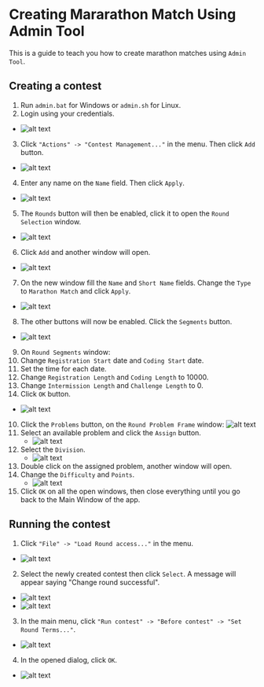 Creating Mararathon Match Using Admin Tool
================

This is a guide to teach you how to create marathon matches using `Admin Tool`. 

## Creating a contest

1. Run `admin.bat` for Windows or `admin.sh` for Linux.
2. Login using your credentials.
  * ![alt text](https://github.com/macs054/TC-Wiki-Creation/blob/master/img-wiki/marathon-admintool/admin_login.PNG "Login")
3. Click `"Actions" -> "Contest Management..."` in the menu. Then click `Add` button. 
  * ![alt text](https://github.com/macs054/TC-Wiki-Creation/blob/master/img-wiki/marathon-admintool/admin_contest_management.PNG "Contest Management")
4. Enter any name on the `Name` field. Then click `Apply`. 
 * ![alt text](https://github.com/macs054/TC-Wiki-Creation/blob/master/img-wiki/marathon-admintool/admin_contest_window.PNG "Admin Contest Window")
5. The `Rounds` button will then be enabled, click it to open the `Round Selection` window.
 * ![alt text](https://github.com/macs054/TC-Wiki-Creation/blob/master/img-wiki/marathon-admintool/admin_contest_rounds.PNG "Rounds button")
6. Click `Add` and another window will open. 
 * ![alt text](https://github.com/macs054/TC-Wiki-Creation/blob/master/img-wiki/marathon-admintool/admin_round_selection.PNG "Round Selection Add button")
7. On the new window fill the `Name` and `Short Name` fields. Change the `Type` to `Marathon Match` and click `Apply`.
 * ![alt text](https://github.com/macs054/TC-Wiki-Creation/blob/master/img-wiki/marathon-admintool/admin_round_creation.PNG "Admin Round Creation")
8. The other buttons will now be enabled. Click the `Segments` button.
 * ![alt text](https://github.com/macs054/TC-Wiki-Creation/blob/master/img-wiki/marathon-admintool/admin_round_click_segment.PNG "Segment button")
9. On `Round Segments` window: 
 1. Change `Registration Start` date and `Coding Start` date.
 2. Set the time for each date.
 3. Change `Registration Length` and `Coding Length` to 10000.
 4. Change `Intermission Length` and `Challenge Length` to 0.
 5. Click `OK` button.
   * ![alt text](https://github.com/macs054/TC-Wiki-Creation/blob/master/img-wiki/marathon-admintool/admin_round_segments.PNG "Admin Round Segments window")
10. Click the `Problems` button, on the `Round Problem Frame` window:
 ![alt text](https://github.com/macs054/TC-Wiki-Creation/blob/master/img-wiki/marathon-admintool/admin_round_problems.PNG "Problems button")
 1. Select an available problem and click the `Assign` button.
    * ![alt text](https://github.com/macs054/TC-Wiki-Creation/blob/master/img-wiki/marathon-admintool/admin_round_problem_frame.PNG "Select problem then assign")
 3. Select the `Division`.
    * ![alt text](https://github.com/macs054/TC-Wiki-Creation/blob/master/img-wiki/marathon-admintool/admin_round_problem_frame_division.PNG "Division")
 4. Double click on the assigned problem, another window will open.
 5. Change the `Difficulty` and `Points`.
    * ![alt text](https://github.com/macs054/TC-Wiki-Creation/blob/master/img-wiki/marathon-admintool/admin_round_problem_components.PNG "Change difficulty and Points")
 6. Click `OK` on all the open windows, then close everything until you go back to the Main Window of the app.

## Running the contest

1. Click `"File" -> "Load Round access..."` in the menu.
 * ![alt text](https://github.com/macs054/TC-Wiki-Creation/blob/master/img-wiki/marathon-admintool/admin_load_contest.png "Load contest")
2. Select the newly created contest then click `Select`. A message will appear saying "Change round successful".
 * ![alt text](https://github.com/macs054/TC-Wiki-Creation/blob/master/img-wiki/marathon-admintool/admin_change_round.PNG "Change round successful")
 * ![alt text](https://github.com/macs054/TC-Wiki-Creation/blob/master/img-wiki/marathon-admintool/admin_change_round_message.PNG "Select Round")
3. In the main menu, click `"Run contest" -> "Before contest" -> "Set Round Terms..."`.
 * ![alt text](https://github.com/macs054/TC-Wiki-Creation/blob/master/img-wiki/marathon-admintool/admin_run_contest.png "Run Contest")
4. In the opened dialog, click `OK`.
 * ![alt text](https://github.com/macs054/TC-Wiki-Creation/blob/master/img-wiki/marathon-admintool/admin_set_round_terms.PNG "Set Round Terms")


